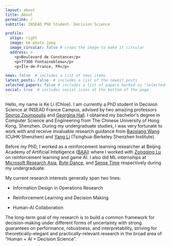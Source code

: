 ```yaml
---
layout: about
title: About
permalink: /
subtitle: INSEAD PhD Student- Decision Science

profile:
  align: right
  image: ke-photo.jpeg
  image_circular: false # crops the image to make it circular
  address: >
    <p>Boulevard de Constance</p>
    <p>77300 Fontainebleau</p>
    <p>Île-de-France, FR</p>

news: false  # includes a list of news items
latest_posts: false  # includes a list of the newest posts
selected_papers: false # includes a list of papers marked as "selected={true}"
social: true  # includes social icons at the bottom of the page
---
```


Hello, my name is Ke Li (Chloe). I am currently a PhD student in Decision Science at INSEAD France Campus, advised by two amazing professors [Spyros Zoumpoulis](https://www.insead.edu/faculty/spyros-zoumpoulis) and [Georgina Hall](https://sites.google.com/view/georgina-hall). I obtained my bachelor's degree in Computer Science and Engineering from The Chinese University of Hong Kong, Shenzhen. During my undergraduate studies, I was very fortunate to work with and receive invaluable research guidance from [Baoxiang Wang](https://bxiangwang.github.io/) (CUHK-Shenzhen) and [Yang Li](http://yangli-feasibility.com/home/) (Tsinghua-Berkeley Shenzhen Institute).

Before my PhD, I worked as a reinforcement learning researcher at Beijing Academy of Artificial Intelligence ([BAAI](https://www.baai.ac.cn/english.html)) where I worked with [Zongqing Lu](https://z0ngqing.github.io/) on reinforcement learning and game AI. I also did ML internships at [Microsoft Research Asia](https://www.microsoft.com/en-us/research/lab/microsoft-research-asia/), [Byte Dance](https://www.bytedance.com/en/), and [Sense Time](https://www.sensetime.com/en) respectively during my undergraduate.

My current research interests generally span two lines:

- Information Design in Operations Research

- Reinforcement Learning and Decision Making 

- Human-AI Collaboration

The long-term goal of my research is to build a common framework for decision-making under different forms of uncertainty with strong guarantees on performance, robustness, and interpretability, striving for theoretically-elegant and practically-relevant research in the broad area of “Human + AI + Decision Science”.